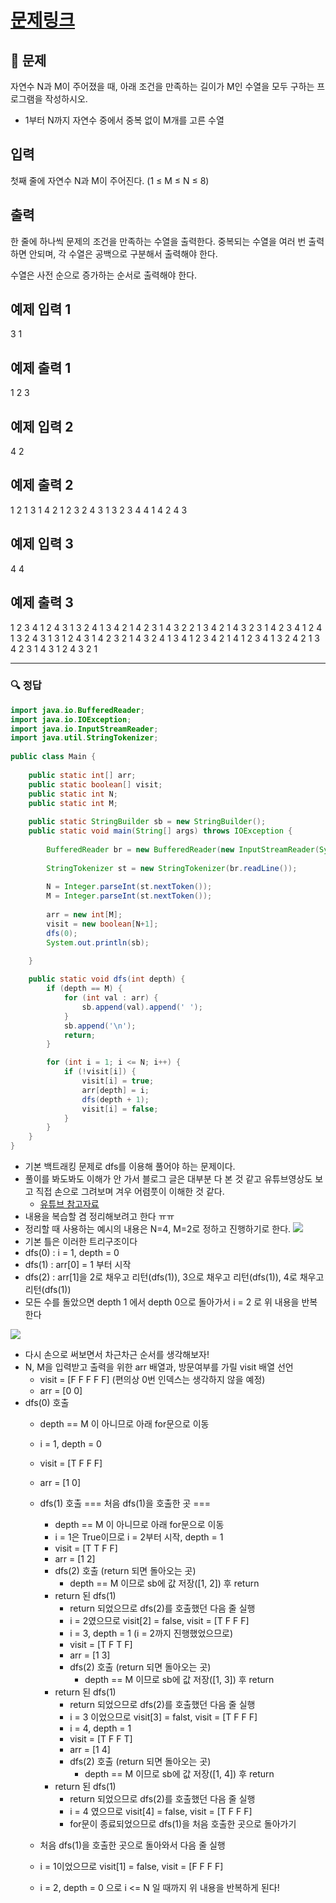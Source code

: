 # [문제링크](https://www.acmicpc.net/problem/15649)

## 📝 문제

자연수 N과 M이 주어졌을 때, 아래 조건을 만족하는 길이가 M인 수열을 모두 구하는 프로그램을 작성하시오.

-   1부터 N까지 자연수 중에서 중복 없이 M개를 고른 수열

## 입력

첫째 줄에 자연수 N과 M이 주어진다. (1 ≤ M ≤ N ≤ 8)

## 출력

한 줄에 하나씩 문제의 조건을 만족하는 수열을 출력한다. 중복되는 수열을 여러 번 출력하면 안되며, 각 수열은 공백으로 구분해서 출력해야 한다.

수열은 사전 순으로 증가하는 순서로 출력해야 한다.

## 예제 입력 1

3 1

## 예제 출력 1 

1
2
3

## 예제 입력 2 

4 2

## 예제 출력 2 

1 2
1 3
1 4
2 1
2 3
2 4
3 1
3 2
3 4
4 1
4 2
4 3

## 예제 입력 3 

4 4

## 예제 출력 3 

1 2 3 4
1 2 4 3
1 3 2 4
1 3 4 2
1 4 2 3
1 4 3 2
2 1 3 4
2 1 4 3
2 3 1 4
2 3 4 1
2 4 1 3
2 4 3 1
3 1 2 4
3 1 4 2
3 2 1 4
3 2 4 1
3 4 1 2
3 4 2 1
4 1 2 3
4 1 3 2
4 2 1 3
4 2 3 1
4 3 1 2
4 3 2 1


---

### 🔍 정답

```java
import java.io.BufferedReader;  
import java.io.IOException;  
import java.io.InputStreamReader;  
import java.util.StringTokenizer;  
  
public class Main {  
  
    public static int[] arr;  
    public static boolean[] visit;  
    public static int N;  
    public static int M;  
  
    public static StringBuilder sb = new StringBuilder();  
    public static void main(String[] args) throws IOException {  
  
        BufferedReader br = new BufferedReader(new InputStreamReader(System.in));  
  
        StringTokenizer st = new StringTokenizer(br.readLine());  
  
        N = Integer.parseInt(st.nextToken());  
        M = Integer.parseInt(st.nextToken());  
  
        arr = new int[M];  
        visit = new boolean[N+1];  
        dfs(0);  
        System.out.println(sb);  
  
    }  

    public static void dfs(int depth) {  
        if (depth == M) {  
            for (int val : arr) {  
                sb.append(val).append(' ');  
            }  
            sb.append('\n');  
            return;  
        }  

        for (int i = 1; i <= N; i++) {  
            if (!visit[i]) {  
                visit[i] = true;  
                arr[depth] = i;  
                dfs(depth + 1);  
                visit[i] = false;  
            }  
        }  
    }  
}
```
- 기본 백트래킹 문제로 dfs를 이용해 풀어야 하는 문제이다.
- 풀이를 봐도봐도 이해가 안 가서 블로그 글은 대부분 다 본 것 같고 유튜브영상도 보고 직접 손으로 그려보며 겨우 어렴풋이 이해한 것 같다.
	- [유튜브 참고자료](https://www.youtube.com/watch?v=Enz2csssTCs&t=684s)
- 내용을 복습할 겸 정리해보려고 한다 ㅠㅠ
- 정리할 때 사용하는 예시의 내용은 N=4, M=2로 정하고 진행하기로 한다.
![](https://img1.daumcdn.net/thumb/R1280x0/?scode=mtistory2&fname=https%3A%2F%2Fblog.kakaocdn.net%2Fdn%2F4oGNT%2FbtrRX1mdVW7%2FYxISK97R1hXoQfoXYg5Nak%2Fimg.jpg)
- 기본 틀은 이러한 트리구조이다
- dfs(0) : i = 1, depth = 0
- dfs(1) : arr[0] = 1 부터 시작
- dfs(2) : arr[1]을 2로 채우고 리턴(dfs(1)), 3으로 채우고 리턴(dfs(1)), 4로 채우고 리턴(dfs(1))
- 모든 수를 돌았으면 depth 1 에서 depth 0으로 돌아가서 i = 2 로 위 내용을 반복한다

![](https://img1.daumcdn.net/thumb/R1280x0/?scode=mtistory2&fname=https%3A%2F%2Fblog.kakaocdn.net%2Fdn%2FPhmmB%2FbtrRXD0fEvk%2FX4wPepKjboUjF26CXOlKL1%2Fimg.jpg)
- 다시 손으로 써보면서 차근차근 순서를 생각해보자!
- N, M을 입력받고 출력을 위한 arr 배열과, 방문여부를 가릴 visit 배열 선언
	- visit = [F F F F F] (편의상 0번 인덱스는 생각하지 않을 예정)
	- arr = [0 0]
- dfs(0) 호출
	- depth == M 이 아니므로 아래 for문으로 이동
	- i = 1, depth = 0
	- visit = [T F F F]
	- arr = [1 0]
	- dfs(1) 호출 === 처음 dfs(1)을 호출한 곳 ===
		- depth == M 이 아니므로 아래 for문으로 이동
		- i = 1은 True이므로 i = 2부터 시작, depth = 1
		- visit = [T T F F]
		- arr = [1 2]
		- dfs(2) 호출 (return 되면 돌아오는 곳)
			- depth == M 이므로 sb에 값 저장([1, 2]) 후 return
		- return 된 dfs(1)
			- return 되었으므로 dfs(2)를 호출했던 다음 줄 실행
			- i = 2였으므로 visit[2] = false, visit = [T F F F]
			- i = 3, depth = 1 (i = 2까지 진행했었으므로)
			- visit = [T F T F]
			- arr = [1 3]
			- dfs(2) 호출 (return 되면 돌아오는 곳)
				- depth == M 이므로 sb에 값 저장([1, 3]) 후 return
		- return 된 dfs(1)
			- return 되었으므로 dfs(2)를 호출했던 다음 줄 실행
			- i = 3 이었으므로 visit[3] = falst, visit = [T F F F]
			- i = 4, depth = 1
			- visit = [T F F T]
			- arr = [1 4]
			- dfs(2) 호출 (return 되면 돌아오는 곳)
				- depth == M 이므로 sb에 값 저장([1, 4]) 후 return
		- return 된 dfs(1)
			- return 되었으므로 dfs(2)를 호출했던 다음 줄 실행
			- i = 4 였으므로 visit[4] = false, visit = [T F F F]
			- for문이 종료되었으므로 dfs(1)을 처음 호출한 곳으로 돌아가기
	- 처음 dfs(1)을 호출한 곳으로 돌아와서 다음 줄 실행
	- i = 1이었으므로 visit[1] = false, visit = [F F F F]

	- i = 2, depth = 0 으로 i <= N 일 때까지 위 내용을 반복하게 된다!
